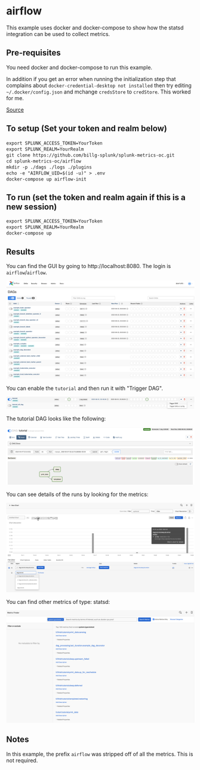 # airflow

This example uses docker and docker-compose to show how the statsd integration can be used to collect metrics.

## Pre-requisites
You need docker and docker-compose to run this example.

In addition if you get an error when running the initialization step that complains about ```docker-credential-desktop not installed``` then try editing ```~/.docker/config.json``` and mchange ```credsStore``` to ```credStore```. This worked for me.

[Source](https://cri.dev/posts/2020-07-06-How-to-solve-Docker-docker-credential-desktop-not-installed-or-not-available-in-PATH/)

## To setup (Set your token and realm below)
```
export SPLUNK_ACCESS_TOKEN=YourToken
export SPLUNK_REALM=YourRealm
git clone https://github.com/billg-splunk/splunk-metrics-oc.git
cd splunk-metrics-oc/airflow
mkdir -p ./dags ./logs ./plugins
echo -e "AIRFLOW_UID=$(id -u)" > .env
docker-compose up airflow-init
```

## To run (set the token and realm again if this is a new session)
```
export SPLUNK_ACCESS_TOKEN=YourToken
export SPLUNK_REALM=YourRealm
docker-compose up
```

## Results
You can find the GUI by going to http://localhost:8080. The login is ```airflow```/```airflow```.

![Airflow UI](img/airflow_ui.png)

You can enable the ```tutorial``` and then run it with "Trigger DAG".

![Trigger Tutorial](img/trigger_tutorial.png)

The tutorial DAG looks like the following:

![Tutorial Graph](img/tutorial_graph.png)

You can see details of the runs by looking for the metrics:

![Splunk O11y Chart](img/splunk_chart.png)

You can find other metrics of type: statsd:

![Find Statsd](img/find_statsd.png)

## Notes
In this example, the prefix ```airflow``` was stripped off of all the metrics. This is not required.
